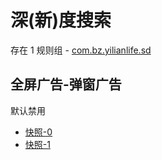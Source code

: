 # 深(新)度搜索

存在 1 规则组 - [com.bz.yilianlife.sd](/src/apps/com.bz.yilianlife.sd.ts)

## 全屏广告-弹窗广告

默认禁用

- [快照-0](https://i.gkd.li/i/13766176)
- [快照-1](https://i.gkd.li/i/14142578)
